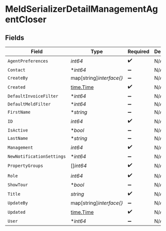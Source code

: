 # MeldSerializerDetailManagementAgentCloser


## Fields

| Field                                     | Type                                      | Required                                  | Description                               |
| ----------------------------------------- | ----------------------------------------- | ----------------------------------------- | ----------------------------------------- |
| `AgentPreferences`                        | *int64*                                   | :heavy_check_mark:                        | N/A                                       |
| `Contact`                                 | **int64*                                  | :heavy_minus_sign:                        | N/A                                       |
| `CreateBy`                                | map[string]*interface{}*                  | :heavy_minus_sign:                        | N/A                                       |
| `Created`                                 | [time.Time](https://pkg.go.dev/time#Time) | :heavy_check_mark:                        | N/A                                       |
| `DefaultInvoiceFilter`                    | **int64*                                  | :heavy_minus_sign:                        | N/A                                       |
| `DefaultMeldFilter`                       | **int64*                                  | :heavy_minus_sign:                        | N/A                                       |
| `FirstName`                               | **string*                                 | :heavy_minus_sign:                        | N/A                                       |
| `ID`                                      | *int64*                                   | :heavy_check_mark:                        | N/A                                       |
| `IsActive`                                | **bool*                                   | :heavy_minus_sign:                        | N/A                                       |
| `LastName`                                | **string*                                 | :heavy_minus_sign:                        | N/A                                       |
| `Management`                              | *int64*                                   | :heavy_check_mark:                        | N/A                                       |
| `NewNotificationSettings`                 | **int64*                                  | :heavy_minus_sign:                        | N/A                                       |
| `PropertyGroups`                          | []*int64*                                 | :heavy_check_mark:                        | N/A                                       |
| `Role`                                    | *int64*                                   | :heavy_check_mark:                        | N/A                                       |
| `ShowTour`                                | **bool*                                   | :heavy_minus_sign:                        | N/A                                       |
| `Title`                                   | *string*                                  | :heavy_check_mark:                        | N/A                                       |
| `UpdateBy`                                | map[string]*interface{}*                  | :heavy_minus_sign:                        | N/A                                       |
| `Updated`                                 | [time.Time](https://pkg.go.dev/time#Time) | :heavy_check_mark:                        | N/A                                       |
| `User`                                    | **int64*                                  | :heavy_minus_sign:                        | N/A                                       |